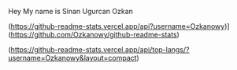 Hey My name is Sinan Ugurcan Ozkan 




(https://github-readme-stats.vercel.app/api?username=Ozkanowy)](https://github.com/Ozkanowy/github-readme-stats)



(https://github-readme-stats.vercel.app/api/top-langs/?username=Ozkanowy&layout=compact)






